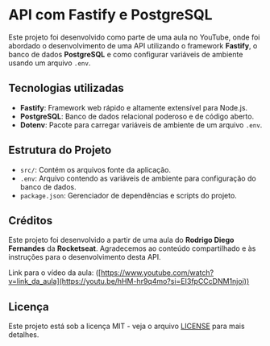 # API com Fastify e PostgreSQL

Este projeto foi desenvolvido como parte de uma aula no YouTube, onde foi abordado o desenvolvimento de uma API utilizando o framework **Fastify**, o banco de dados **PostgreSQL** e como configurar variáveis de ambiente usando um arquivo `.env`.

## Tecnologias utilizadas

- **Fastify**: Framework web rápido e altamente extensível para Node.js.
- **PostgreSQL**: Banco de dados relacional poderoso e de código aberto.
- **Dotenv**: Pacote para carregar variáveis de ambiente de um arquivo `.env`.

## Estrutura do Projeto

- `src/`: Contém os arquivos fonte da aplicação.
- `.env`: Arquivo contendo as variáveis de ambiente para configuração do banco de dados.
- `package.json`: Gerenciador de dependências e scripts do projeto.

## Créditos

Este projeto foi desenvolvido a partir de uma aula do **Rodrigo Diego Fernandes** da **Rocketseat**. Agradecemos ao conteúdo compartilhado e às instruções para o desenvolvimento desta API.

Link para o vídeo da aula: ([https://www.youtube.com/watch?v=link_da_aula](https://youtu.be/hHM-hr9q4mo?si=EI3fpCCcDNM1njoi))

## Licença

Este projeto está sob a licença MIT - veja o arquivo [LICENSE](LICENSE) para mais detalhes.
